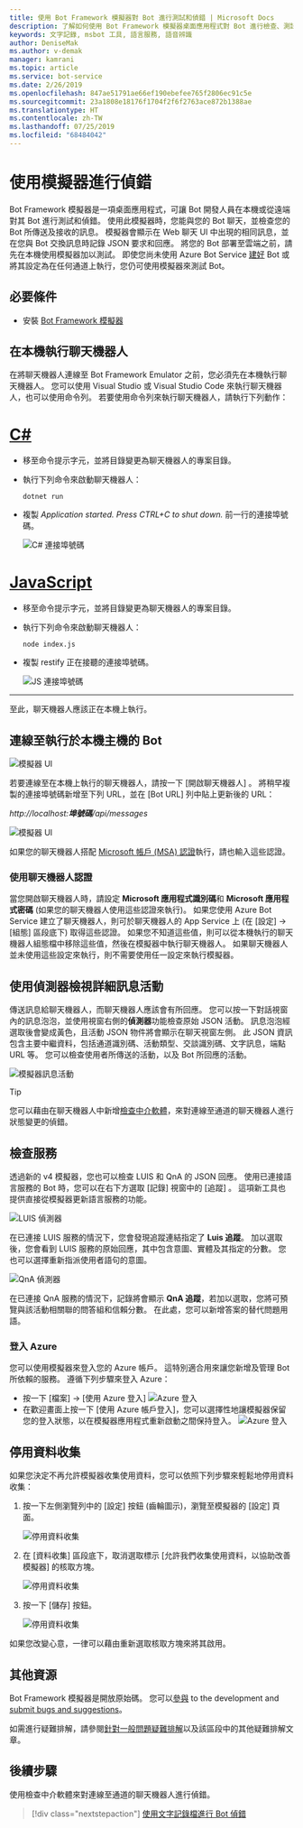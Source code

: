 ```yaml
---
title: 使用 Bot Framework 模擬器對 Bot 進行測試和偵錯 | Microsoft Docs
description: 了解如何使用 Bot Framework 模擬器桌面應用程式對 Bot 進行檢查、測試和偵錯。
keywords: 文字記錄, msbot 工具, 語言服務, 語音辨識
author: DeniseMak
ms.author: v-demak
manager: kamrani
ms.topic: article
ms.service: bot-service
ms.date: 2/26/2019
ms.openlocfilehash: 847ae51791ae66ef190ebefee765f2806ec91c5e
ms.sourcegitcommit: 23a1808e18176f1704f2f6f2763ace872b1388ae
ms.translationtype: HT
ms.contentlocale: zh-TW
ms.lasthandoff: 07/25/2019
ms.locfileid: "68484042"
---
```

# <a name="debug-with-the-emulator"></a>使用模擬器進行偵錯

Bot Framework 模擬器是一項桌面應用程式，可讓 Bot 開發人員在本機或從遠端對其 Bot 進行測試和偵錯。 使用此模擬器時，您能與您的 Bot 聊天，並檢查您的 Bot 所傳送及接收的訊息。 模擬器會顯示在 Web 聊天 UI 中出現的相同訊息，並在您與 Bot 交換訊息時記錄 JSON 要求和回應。 將您的 Bot 部署至雲端之前，請先在本機使用模擬器加以測試。 即使您尚未使用 Azure Bot Service [建好](./bot-service-quickstart.md) Bot 或將其設定為在任何通道上執行，您仍可使用模擬器來測試 Bot。

## <a name="prerequisites"></a>必要條件
- 安裝 [Bot Framework 模擬器](https://aka.ms/Emulator-wiki-getting-started)

## <a name="run-a-bot-locally"></a>在本機執行聊天機器人
在將聊天機器人連線至 Bot Framework Emulator 之前，您必須先在本機執行聊天機器人。 您可以使用 Visual Studio 或 Visual Studio Code 來執行聊天機器人，也可以使用命令列。 若要使用命令列來執行聊天機器人，請執行下列動作：


# <a name="ctabcsharp"></a>[C#](#tab/csharp)

* 移至命令提示字元，並將目錄變更為聊天機器人的專案目錄。
* 執行下列命令來啟動聊天機器人： 
    ```
    dotnet run
    ```
* 複製 *Application started. Press CTRL+C to shut down.* 前一行的連接埠號碼。

    ![C# 連接埠號碼](media/bot-service-debug-emulator/csharp_port_number.png)


# <a name="javascripttabjavascript"></a>[JavaScript](#tab/javascript)

* 移至命令提示字元，並將目錄變更為聊天機器人的專案目錄。
* 執行下列命令來啟動聊天機器人：
    ```
    node index.js
    ```
* 複製 restify 正在接聽的連接埠號碼。

    ![JS 連接埠號碼](media/bot-service-debug-emulator/js_port_number.png)
---

至此，聊天機器人應該正在本機上執行。 


## <a name="connect-to-a-bot-running-on-localhost"></a>連線至執行於本機主機的 Bot

![模擬器 UI](media/emulator-v4/emulator-welcome.png)

若要連線至在本機上執行的聊天機器人，請按一下 [開啟聊天機器人]  。 將稍早複製的連接埠號碼新增至下列 URL，並在 [Bot URL] 列中貼上更新後的 URL：

*http://localhost:**埠號碼**/api/messages*

![模擬器 UI](media/bot-service-debug-emulator/open_bot_emulator.png)

如果您的聊天機器人搭配 [Microsoft 帳戶 (MSA) 認證](#use-bot-credentials)執行，請也輸入這些認證。


### <a name="use-bot-credentials"></a>使用聊天機器人認證

當您開啟聊天機器人時，請設定 **Microsoft 應用程式識別碼**和 **Microsoft 應用程式密碼** (如果您的聊天機器人使用這些認證來執行)。 如果您使用 Azure Bot Service 建立了聊天機器人，則可於聊天機器人的 App Service 上 (在 [設定] -> [組態]  區段底下) 取得這些認證。 如果您不知道這些值，則可以從本機執行的聊天機器人組態檔中移除這些值，然後在模擬器中執行聊天機器人。 如果聊天機器人並未使用這些設定來執行，則不需要使用任一設定來執行模擬器。 

## <a name="view-detailed-message-activity-with-the-inspector"></a>使用偵測器檢視詳細訊息活動

傳送訊息給聊天機器人，而聊天機器人應該會有所回應。 您可以按一下對話視窗內的訊息泡泡，並使用視窗右側的**偵測器**功能檢查原始 JSON 活動。 訊息泡泡經選取後會變成黃色，且活動 JSON 物件將會顯示在聊天視窗左側。 此 JSON 資訊包含主要中繼資料，包括通道識別碼、活動類型、交談識別碼、文字訊息，端點 URL 等。 您可以檢查使用者所傳送的活動，以及 Bot 所回應的活動。

![模擬器訊息活動](media/emulator-v4/emulator-view-message-activity-03.png)

> [!TIP]
> 您可以藉由在聊天機器人中新增[檢查中介軟體](bot-service-debug-inspection-middleware.md)，來對連線至通道的聊天機器人進行狀態變更的偵錯。

<!--
## Save and load conversations with bot transcripts

Activities in the emulator can be saved as transcripts. From an open live chat window, select **Save Transcript As** to the transcript file. The **Start Over** button can be used any time to clear a conversation and restart a connection to the bot.  

![Emulator save transcripts](media/emulator-v4/emulator-save-transcript.png)

To load transcripts, simply select **File > Open Transcript File** and select the transcript. A new Transcript window will open and render the message activity to the output window. 

![Emulator load transcripts](media/emulator-v4/emulator-load-transcript.png)
--->
<!---
## Add services 

You can easily add a LUIS app, QnA knowledge base, or dispatch model to your bot directly from the emulator. When the bot is loaded, select the services button on the far left of the emulator window. You will see options under the **Services** menu to add LUIS, QnA Maker, and Dispatch. 

To add a service app, simply click on the **+** button and select the service you want to add. You will be prompted to sign in to the Azure portal to add the service to the bot file, and connect the service to your bot application. 

> [!IMPORTANT]
> Adding services only works if you're using a `.bot` configuration file. Services will need to be added independently. For details on that, see [Manage bot resources](v4sdk/bot-file-basics.md) or the individual how to articles for the service you're trying to add.
>
> If you are not using a `.bot` file, the left pane won't have your services listed (even if your bot uses services) and will display *Services not available*.

![LUIS connect](media/emulator-v4/emulator-connect-luis-btn.png)

When either service is connected, you can go back to a live chat window and verify that your services are connected and working. 

![QnA connected](media/emulator-v4/emulator-view-message-activity.png)

--->

## <a name="inspect-services"></a>檢查服務

透過新的 v4 模擬器，您也可以檢查 LUIS 和 QnA 的 JSON 回應。 使用已連接語言服務的 Bot 時，您可以在右下方選取 [記錄] 視窗中的 [追蹤]  。 這項新工具也提供直接從模擬器更新語言服務的功能。 

![LUIS 偵測器](media/emulator-v4/emulator-luis-inspector.png)

在已連接 LUIS 服務的情況下，您會發現追蹤連結指定了 **Luis 追蹤**。 加以選取後，您會看到 LUIS 服務的原始回應，其中包含意圖、實體及其指定的分數。 您也可以選擇重新指派使用者語句的意圖。 

![QnA 偵測器](media/emulator-v4/emulator-qna-inspector.png)

在已連接 QnA 服務的情況下，記錄將會顯示 **QnA 追蹤**，若加以選取，您將可預覽與該活動相關聯的問答組和信賴分數。 在此處，您可以新增答案的替代問題用語。

<!--## Configure ngrok

If you are using Windows and you are running the Bot Framework Emulator behind a firewall or other network boundary and want to connect to a bot that is hosted remotely, you must install and configure **ngrok** tunneling software. The Bot Framework Emulator integrates tightly with ngrok tunnelling software (developed by [inconshreveable][inconshreveable]), and can launch it automatically when it is needed.

Open the **Emulator Settings**, enter the path to ngrok, select whether or not to bypass ngrok for local addresses, and click **Save**.

![ngrok path](media/emulator-v4/emulator-ngrok-path.png)
-->

<!---## Login to Azure

You can use Emulator to login in to your Azure account. This is particularly helpful for you to add and manage services your bot depends on. 
See [above](#add-services) to learn more about services you can manage using the Emulator.
-->

### <a name="login-to-azure"></a>登入 Azure
您可以使用模擬器來登入您的 Azure 帳戶。 這特別適合用來讓您新增及管理 Bot 所依賴的服務。 遵循下列步驟來登入 Azure：
- 按一下 [檔案] -> [使用 Azure 登入] ![Azure 登入](media/emulator-v4/emulator-azure-login.png)
- 在歡迎畫面上按一下 [使用 Azure 帳戶登入]，您可以選擇性地讓模擬器保留您的登入狀態，以在模擬器應用程式重新啟動之間保持登入。
![Azure 登入](media/emulator-v4/emulator-azure-login-success.png)

## <a name="disabling-data-collection"></a>停用資料收集

如果您決定不再允許模擬器收集使用資料，您可以依照下列步驟來輕鬆地停用資料收集：

1. 按一下左側瀏覽列中的 [設定] 按鈕 (齒輪圖示)，瀏覽至模擬器的 [設定] 頁面。

    ![停用資料收集](media/emulator-v4/emulator-disable-data-1.png)

2. 在 [資料收集]  區段底下，取消選取標示 [允許我們收集使用資料，以協助改善模擬器]  的核取方塊。

    ![停用資料收集](media/emulator-v4/emulator-disable-data-2.png)

3. 按一下 [儲存] 按鈕。

    ![停用資料收集](media/emulator-v4/emulator-disable-data-3.png)
    
如果您改變心意，一律可以藉由重新選取核取方塊來將其啟用。

## <a name="additional-resources"></a>其他資源

Bot Framework 模擬器是開放原始碼。 您可以[參與][EmulatorGithubContribute] to the development and [submit bugs and suggestions][EmulatorGithubBugs]。

如需進行疑難排解，請參閱[針對一般問題疑難排解](bot-service-troubleshoot-bot-configuration.md)以及該區段中的其他疑難排解文章。

## <a name="next-steps"></a>後續步驟

使用檢查中介軟體來對連線至通道的聊天機器人進行偵錯。

> [!div class="nextstepaction"]
> [使用文字記錄檔進行 Bot 偵錯](bot-service-debug-inspection-middleware.md)

<!--
Saving a conversation to a transcript file allows you to quickly draft and replay a certain set of interactions for debugging.

> [!div class="nextstepaction"]
> [Debug your bot using transcript files](~/v4sdk/bot-builder-debug-transcript.md)
-->

<!-- Footnote-style URLs -->

[EmulatorGithubContribute]: https://github.com/Microsoft/BotFramework-Emulator/wiki/How-to-Contribute
[EmulatorGithubBugs]: https://github.com/Microsoft/BotFramework-Emulator/wiki/Submitting-Bugs-%26-Suggestions

[ngrokDownload]: https://ngrok.com/
[inconshreveable]: https://inconshreveable.com/
